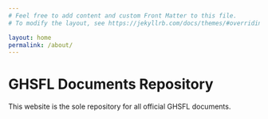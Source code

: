 ```yaml
---
# Feel free to add content and custom Front Matter to this file.
# To modify the layout, see https://jekyllrb.com/docs/themes/#overriding-theme-defaults

layout: home
permalink: /about/
---
```

# GHSFL Documents Repository
This website is the sole repository for all official GHSFL documents. 
